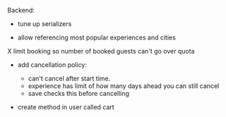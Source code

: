Backend:

- tune up serializers

- allow referencing most popular experiences and cities

X limit booking so number of booked guests can't go over quota

- add cancellation policy: 
    - can't cancel after start time.
    - experience has limit of how many days ahead you can still cancel
    - save checks this before cancelling

- create method in user called cart